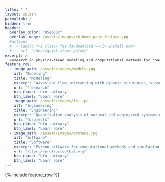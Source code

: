 ```yaml
---
title: " "
layout: splash
permalink: /
hidden: true
header:
  overlay_color: "#5e616c"
  overlay_image: /assets/images/ck-home-page-feature.jpg
  #actions:
  #  - label: "<i class='fas fa-download'></i> Install now"
  #    url: "/docs/quick-start-guide/"
excerpt: >
  Research in physics-based modeling and computational methods for coastal, hydraulic, and hydrologic engineering. <bf />
feature_row:
  - image_path: /assets/images/models.jpg
    alt: "Modeling"
    title: "Modeling"
    excerpt: "Waves and flow interacting with dynamic structures, vessels, soil, sediments, vegetation..."
    url: "/research"
    btn_class: "btn--primary"
    btn_label: "Learn more"
  - image_path: /assets/images/fsi.jpg
    alt: "Engineering"
    title: "Engineering"
    excerpt: "Quantitative analysis of natural and engineered systems with a particular focus on water, soil, and vegetation interactions..."
    url: "/projects"
    btn_class: "btn--primary"
    btn_label: "Learn more"      
  - image_path: /assets/images/proteus.jpg
    alt: "Software"
    title: "Software"
    excerpt: "Python software for computational methods and simulation. Model waves, open channel flow, fluid-structure interaction, etc..."
    url: "https://proteustoolkit.org"
    btn_class: "btn--primary"
    btn_label: "Learn more"      
---
```


{% include feature_row %}
